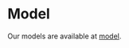 # Model

Our models are available at [model](https://microsoftapc-my.sharepoint.com/:f:/g/personal/v-kehanwu_microsoft_com/EipAXgQfu6lPm1y2OP1ZUyEBsqQbPZ7aukhJ8_hgUej0yw?e=fE9G6h).
